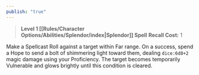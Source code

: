 ```yaml
---
publish: "true"
---
```

> **Level 1 [[Rules/Character Options/Abilities/Splendor/index|Splendor]] Spell**
> **Recall Cost:** 1

Make a Spellcast Roll against a target within Far range. On a success, spend a Hope to send a bolt of shimmering light toward them, dealing `dice:6d8+2` magic damage using your Proficiency. The target becomes temporarily Vulnerable and glows brightly until this condition is cleared.
